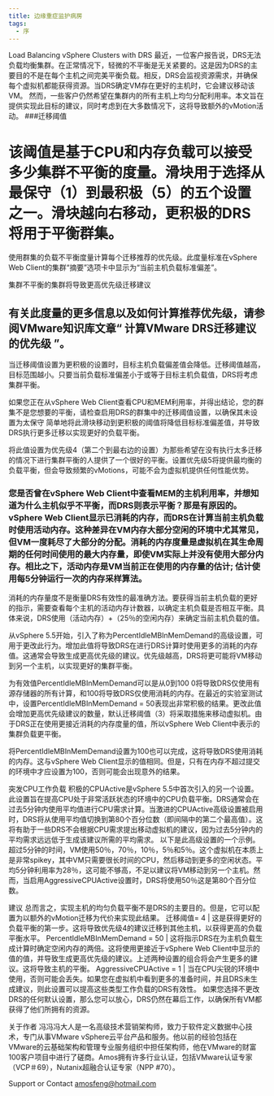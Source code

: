 ```yaml
---
title: 边缘重症监护病房
tags:
  - 序
---
```

Load Balancing vSphere Clusters with DRS
最近，一位客户报告说，DRS无法负载均衡集群。在正常情况下，轻微的不平衡是无关紧要的。这是因为DRS的主要目的不是在每个主机之间完美平衡负载。相反，DRS会监视资源需求，并确保每个虚拟机都能获得资源。当DRS确定VM存在更好的主机时，它会建议移动该VM。
然而，一些客户仍然希望在集群内的所有主机上均匀分配利用率。本文旨在提供实现此目标的建议，同时考虑到在大多数情况下，这将导致额外的vMotion活动。
###迁移阈值
# 该阈值是基于CPU和内存负载可以接受多少集群不平衡的度量。滑块用于选择从最保守（1）到最积极（5）的五个设置之一。滑块越向右移动，更积极的DRS将用于平衡群集。

使用群集的负载不平衡度量计算每个迁移推荐的优先级。此度量标准在vSphere Web Client的集群“摘要”选项卡中显示为“当前主机负载标准偏差”。

集群不平衡的集群将导致更高优先级迁移建议
## 有关此度量的更多信息以及如何计算推荐优先级，请参阅VMware知识库文章“ 计算VMware DRS迁移建议的优先级 ”。

当迁移阈值设置为更积极的设置时，目标主机负载偏差值会降低。迁移阈值越高，目标范围越小。只要当前负载标准偏差小于或等于目标主机负载值，DRS将考虑集群平衡。

如果您正在从vSphere Web Client查看CPU和MEM利用率，并得出结论，您的群集不是您想要的平衡，请检查启用DRS的群集中的迁移阈值设置，以确保其未设置为太保守 简单地将此滑块移动到更积极的阈值将降低目标标准偏差值，并导致DRS执行更多迁移以实现更好的负载平衡。

将此值设置为优先级4（第二个到最右边的设置）为那些希望在没有执行太多迁移的情况下进行集群平衡的人提供了一个很好的平衡。设置优先级5将提供最均衡的负载平衡，但会导致频繁的vMotions，可能不会为虚拟机提供任何性能优势。
### 您是否曾在vSphere Web Client中查看MEM的主机利用率，并想知道为什么主机似乎不平衡，而DRS则表示平衡？那是有原因的。vSphere Web Client显示已消耗的内存，而DRS在计算当前主机负载时使用活动内存。这种差异在VM内存大部分空闲的环境中尤其常见，但VM一度耗尽了大部分的分配。消耗的内存度量是虚拟机在其生命周期的任何时间使用的最大内存量，即使VM实际上并没有使用大部分内存。相比之下，活动内存是VM当前正在使用的内存量的估计; 估计使用每5分钟运行一次的内存采样算法。

消耗的内存量度不是衡量DRS有效性的最准确方法。要获得当前主机负载的更好的指示，需要查看每个主机的活动内存计数器，以确定主机负载是否相互平衡。具体来说，DRS使用（活动内存）+（25％的空闲内存）来确定当前主机负载的值。

从vSphere 5.5开始，引入了称为PercentIdleMBInMemDemand的高级设置，可用于更改此行为。增加此值将导致DRS在进行DRS计算时使用更多的消耗的内存值。这通常会导致生成更高优先级的建议。优先级越高，DRS将更可能将VM移动到另一个主机，以实现更好的集群平衡。

为有效值PercentIdleMBInMemDemand可以是从0到100 0将导致DRS仅使用有源存储器的所有计算，和100将导致DRS仅使用消耗的内存。在最近的实验室测试中，设置PercentIdleMBInMemDemand = 50表现出非常积极的结果。更改此值会增加更高优先级建议的数量，默认迁移阈值（3）将采取措施来移动虚拟机。由于DRS正在使用更接近消耗的内存度量的值，所以vSphere Web Client中表示的集群负载更平衡。

将PercentIdleMBInMemDemand设置为100也可以完成，这将导致DRS使用消耗的内存。这与vSphere Web Client显示的值相同。但是，只有在内存不超过提交的环境中才应设置为100，否则可能会出现意外的结果。

突发CPU工作负载
积极的CPUActive是vSphere 5.5中首次引入的另一个设置。此设置旨在提高CPU处于非常活跃状态的环境中的CPU负载平衡。DRS通常会在过去5分钟内使用平均值进行CPU需求计算。当激进的CPUActive高级设置被启用时，DRS将从使用平均值切换到第80个百分位数（即间隔中的第二个最高值）。这将有助于一些DRS不会根据CPU需求提出移动虚拟机的建议，因为过去5分钟内的平均需求远远低于生成该建议所需的平均需求。
以下是此高级设置的一个示例。超过5分钟的时间，VM使用50％，70％，10％，5％和5％。这个虚拟机在本质上是非常spikey，其中VM只需要很长时间的CPU，然后移动到更多的空闲状态。平均5分钟利用率为28％，这可能不够高，不足以建议将VM移动到另一个主机。然而，当启用AggressiveCPUActive设置时，DRS将使用50％这是第80个百分位数。

建议
总而言之，实现主机的均匀负载平衡不是DRS的主要目的。但是，它可以配置为以额外的vMotion迁移为代价来实现此结果。
迁移阈值= 4 | 这是获得更好的负载平衡的第一步。这将导致优先级4的建议迁移到其他主机，以获得更高的负载平衡水平。 PercentIdleMBInMemDemand = 50 | 这将指示DRS在为主机负载生成计算时确定空闲内存的两倍。这将使用更接近于vSphere Web Client中显示的值的值，并导致生成更高优先级的建议。上述两种设置的组合将会产生更多的建议。这将导致主机的平衡。 AggressiveCPUActive = 1 | 当在CPU尖锐的环境中使用，否则可能会丢失。如果您在虚拟机中看到更多的准备时间，并且DRS未生成建议，则此设置可以提高这些类型工作负载的DRS有效性。 如果您选择不更改DRS的任何默认设置，那么您可以放心，DRS仍然在幕后工作，以确保所有VM都获得了他们所拥有的资源。

关于作者
冯冯冯大人是一名高级技术营销架构师，致力于软件定义数据中心技术，专门从事VMware vSphere云平台产品和服务。他以前的经验包括在VMware的云基础架构和管理专业服务组织中担任架构师，他在VMware的财富100客户项目中进行了磋商。Amos拥有许多行业认证，包括VMware认证专家（VCP＃69），Nutanix超融合认证专家（NPP #70）。

Support or Contact
amosfeng@hotmail.com

